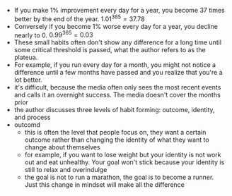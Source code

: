 * If you make 1% improvement every day for a year, you become 37 times better by the end of the year. $1.01^{365}=37.78$
* Conversely if you become 1% worse every day for a year, you decline nearly to 0. $0.99^{365}=0.03$
* These small habits often don't show any difference for a long time until some critical threshold is passed, what the author refers to as the plateua.
* For example, if you run every day for a month, you might not notice a difference until a few months have passed and you realize that you're a lot better.
* it's difficult, because the media often only sees the most recent events and calls it an overnight success. The media doesn't cover the months prior 
* the author discusses three levels of habit forming: outcome, identity, and process
* outcomd
  * this is often the level that people focus on, they want a certain outcome rather than changing the identity of what they want to change about themselves
  * for example, if you want to lose weight but your identity is not work out and eat unhealthy. Your goal won't stick because your identity is still to relax and overindulge
  * the goal is not to run a marathon, the goal is to become a runner. Just this change in mindset will make all the difference
